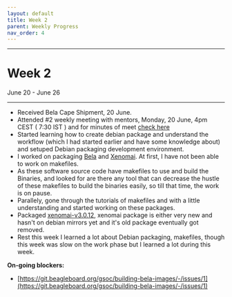 ```yaml
---
layout: default
title: Week 2
parent: Weekly Progress
nav_order: 4
---
```

---
# Week 2
June 20 - June 26

---
- Received Bela Cape Shipment, 20 June.
- Attended #2 weekly meeting with mentors, Monday, 20 June, 4pm CEST ( 7:30 IST ) and for minutes of meet [check here](https://git.beagleboard.org/gsoc/building-bela-images/-/wikis/Weekly-meeting-minutes-of-meet!#2nd-week-minutes-of-meeting)
- Started learning how to create debian package and understand the workflow (which I had started earlier and have some knowledge about) and setuped Debian packaging development environment.
- I worked on packaging [Bela](https://github.com/BelaPlatform/Bela) and [Xenomai](https://source.denx.de/Xenomai/xenomai.git). At first, I have not been able to work on makefiles.
- As these software source code have makefiles to use and build the Binaries, and looked for are there any tool that can decrease the hustle of these makefiles to build the binaries easily, so till that time, the work is on pause.
- Parallely, gone through the tutorials of makefiles and with a little understanding and started working on these packages.
- Packaged [xenomai-v3.0.12](https://git.beagleboard.org/gsoc/building-bela-images/-/tree/main/debian-packages/xenomai), xenomai package is either very new and hasn't on debian mirrors yet and it's old package eventually got removed.
- Rest this week I learned a lot about Debian packaging, makefiles, though this week was slow on the work phase but I learned a lot during this week.

**On-going blockers:**
- [https://git.beagleboard.org/gsoc/building-bela-images/-/issues/1](https://git.beagleboard.org/gsoc/building-bela-images/-/issues/1)
